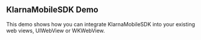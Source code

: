 ## KlarnaMobileSDK Demo

This demo shows how you can integrate KlarnaMobileSDK into your existing web views, UIWebView or WKWebView.






